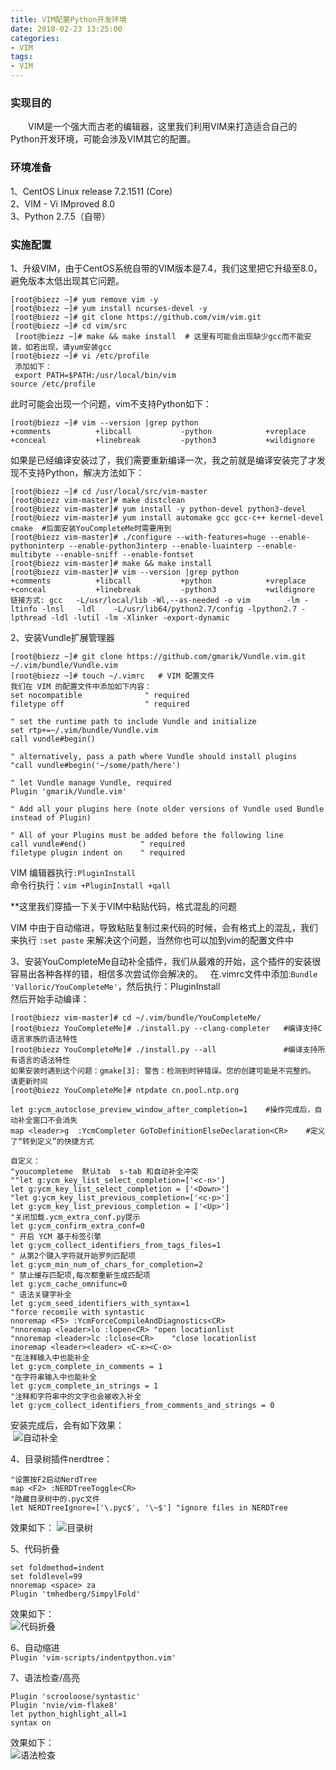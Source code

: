 ```yaml
---
title: VIM配置Python开发环境
date: 2018-02-23 13:25:00
categories:
- VIM
tags:
- VIM
---
```


### 实现目的
　　VIM是一个强大而古老的编辑器，这里我们利用VIM来打造适合自己的Python开发环境，可能会涉及VIM其它的配置。

### 环境准备
1、CentOS Linux release 7.2.1511 (Core)  
2、VIM - Vi IMproved 8.0  
3、Python 2.7.5（自带）  

### 实施配置
1、升级VIM，由于CentOS系统自带的VIM版本是7.4，我们这里把它升级至8.0，避免版本太低出现其它问题。
  
  ```
  [root@biezz ~]# yum remove vim -y
  [root@biezz ~]# yum install ncurses-devel -y
  [root@biezz ~]# git clone https://github.com/vim/vim.git
  [root@biezz ~]# cd vim/src
  [root@biezz ~]# make && make install  # 这里有可能会出现缺少gcc而不能安装，如若出现，请yum安装gcc
  [root@biezz ~]# vi /etc/profile
  添加如下：
  export PATH=$PATH:/usr/local/bin/vim
  source /etc/profile
 ```
 此时可能会出现一个问题，vim不支持Python如下：
 ```
 [root@biezz ~]# vim --version |grep python
+comments          +libcall           -python            +vreplace
+conceal           +linebreak         -python3           +wildignore
 ```
 如果是已经编译安装过了，我们需要重新编译一次，我之前就是编译安装完了才发现不支持Python，解决方法如下：
 ```
 [root@biezz ~]# cd /usr/local/src/vim-master
[root@biezz vim-master]# make distclean
[root@biezz vim-master]# yum install -y python-devel python3-devel
[root@biezz vim-master]# yum install automake gcc gcc-c++ kernel-devel cmake  #后面安装YouCompleteMe时需要用到
[root@biezz vim-master]# ./configure --with-features=huge --enable-pythoninterp --enable-python3interp --enable-luainterp --enable-multibyte --enable-sniff --enable-fontset
[root@biezz vim-master]# make && make install
[root@biezz vim-master]# vim --version |grep python
+comments          +libcall           +python            +vreplace
+conceal           +linebreak         -python3           +wildignore
链接方式: gcc   -L/usr/local/lib -Wl,--as-needed -o vim        -lm -ltinfo -lnsl   -ldl    -L/usr/lib64/python2.7/config -lpython2.7 -lpthread -ldl -lutil -lm -Xlinker -export-dynamic       

 ```
2、安装Vundle扩展管理器
```
[root@biezz ~]# git clone https://github.com/gmarik/Vundle.vim.git ~/.vim/bundle/Vundle.vim
[root@biezz ~]# touch ~/.vimrc   # VIM 配置文件
我们在 VIM 的配置文件中添加如下内容：
set nocompatible              " required
filetype off                  " required

" set the runtime path to include Vundle and initialize
set rtp+=~/.vim/bundle/Vundle.vim
call vundle#begin()

" alternatively, pass a path where Vundle should install plugins
"call vundle#begin('~/some/path/here')

" let Vundle manage Vundle, required
Plugin 'gmarik/Vundle.vim'

" Add all your plugins here (note older versions of Vundle used Bundle instead of Plugin)

" All of your Plugins must be added before the following line
call vundle#end()            " required
filetype plugin indent on    " required
```
VIM 编辑器执行`:PluginInstall `  
命令行执行：`vim +PluginInstall +qall`  
  
**这里我们穿插一下关于VIM中粘贴代码，格式混乱的问题   

VIM 中由于自动缩进，导致粘贴复制过来代码的时候，会有格式上的混乱，我们来执行 `:set paste` 来解决这个问题，当然你也可以加到vim的配置文件中
  
3、安装YouCompleteMe自动补全插件，我们从最难的开始，这个插件的安装很容易出各种各样的错，相信多次尝试你会解决的。  
在.vimrc文件中添加:` Bundle 'Valloric/YouCompleteMe' `，然后执行：PluginInstall  
然后开始手动编译：
```
[root@biezz vim-master]# cd ~/.vim/bundle/YouCompleteMe/
[root@biezz YouCompleteMe]# ./install.py --clang-completer   #编译支持C语言家族的语法特性
[root@biezz YouCompleteMe]# ./install.py --all               #编译支持所有语言的语法特性
如果安装时遇到这个问题：gmake[3]: 警告：检测到时钟错误。您的创建可能是不完整的。 请更新时间
[root@biezz YouCompleteMe]# ntpdate cn.pool.ntp.org

let g:ycm_autoclose_preview_window_after_completion=1    #操作完成后，自动补全窗口不会消失
map <leader>g  :YcmCompleter GoToDefinitionElseDeclaration<CR>    #定义了“转到定义”的快捷方式

自定义：
"youcompleteme  默认tab  s-tab 和自动补全冲突
""let g:ycm_key_list_select_completion=['<c-n>']
let g:ycm_key_list_select_completion = ['<Down>']
"let g:ycm_key_list_previous_completion=['<c-p>']
let g:ycm_key_list_previous_completion = ['<Up>']
"关闭加载.ycm_extra_conf.py提示
let g:ycm_confirm_extra_conf=0
" 开启 YCM 基于标签引擎
let g:ycm_collect_identifiers_from_tags_files=1
" 从第2个键入字符就开始罗列匹配项
let g:ycm_min_num_of_chars_for_completion=2
" 禁止缓存匹配项,每次都重新生成匹配项
let g:ycm_cache_omnifunc=0
" 语法关键字补全
let g:ycm_seed_identifiers_with_syntax=1
"force recomile with syntastic
nnoremap <F5> :YcmForceCompileAndDiagnostics<CR>
"nnoremap <leader>lo :lopen<CR> "open locationlist
"nnoremap <leader>lc :lclose<CR>    "close locationlist
inoremap <leader><leader> <C-x><C-o>
"在注释输入中也能补全
let g:ycm_complete_in_comments = 1
"在字符串输入中也能补全
let g:ycm_complete_in_strings = 1
"注释和字符串中的文字也会被收入补全
let g:ycm_collect_identifiers_from_comments_and_strings = 0
```
安装完成后，会有如下效果：  
  ![自动补全](/images/2018031501.png)  

4、目录树插件nerdtree：
```
"设置按F2启动NerdTree
map <F2> :NERDTreeToggle<CR>
"隐藏目录树中的.pyc文件
let NERDTreeIgnore=['\.pyc$', '\~$'] "ignore files in NERDTree

```
效果如下：
![目录树](/images/2018031502.png)

5、代码折叠
```
set foldmethod=indent
set foldlevel=99
nnoremap <space> za
Plugin 'tmhedberg/SimpylFold'
```
效果如下：  
![代码折叠](/images/2018031503.png)  

6、自动缩进  
`Plugin 'vim-scripts/indentpython.vim'`  

7、语法检查/高亮  
```
Plugin 'scrooloose/syntastic'
Plugin 'nvie/vim-flake8'
let python_highlight_all=1
syntax on
```
效果如下：  
![语法检查](/images/2018031504.png)
